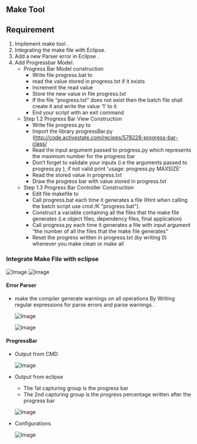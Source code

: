 
## Make Tool

## Requirement
  1.  Implement make tool .
  2.  Integrating the make file with Eclipse.
  3. Add a new Parser error in Eclipse .
  4. Add Progressbar Model.
     - Progress Bar Model construction
       - Write file progress.bat to
       - read the value stored in progress.txt if it exists
       - Increment the read value
       - Store the new value in file progress.txt
       - If the file “progress.txt” does not exist then the batch file shall create it and write the value ‘1’ to it
       - End your script with an exit command
     - Step 1.2 Progress Bar View Construction
       - Write file progress.py to
       - Import the library progressBar.py (http://code.activestate.com/recipes/578228-progress-bar-class/
       - Read the input argument passed to progress.py which represents the maximum number for the progress bar
       - Don’t forget to validate your inputs (i.e the arguments passed to progress.py ), if not valid print 'usage: progress.py MAXSIZE'
       - Read the stored value in progress.txt
       - Draw the progress bar with value stored in progress.txt
     - Step 1.3 Progress Bar Controller Construction
       - Edit file makefile to
       - Call progress.bat each time it generates a file (Hint when calling the batch script use cmd /K "progress.bat").
       - Construct a variable containing all the files that the make file generates (i.e object files, dependency files, final application)
       - Call progress.py each time it generates a file with input argument “the number of all the files that the make file generates”
       - Reset the progress written in progress.txt (by writing 0) whenever you make clean or make all

### Integrate Make File with eclipse
  ![Image](https://raw.githubusercontent.com/Nada8773/Make-GNU-Project/master/Image/in1.PNG)
  ![Image](https://raw.githubusercontent.com/Nada8773/Make-GNU-Project/master/Image/in2.PNG)


#### Error Parser
- make the compiler generate warnings on all operations By Writing regular expressions
  for parse errors and parse warnings .
  
  ![Image](https://raw.githubusercontent.com/Nada8773/Make-GNU-Project/master/Image/WarningError3.PNG)
  
  ![Image](https://raw.githubusercontent.com/Nada8773/Make-GNU-Project/master/Image/WarningError2.PNG)
  
#### ProgressBar
- Output from CMD

  ![Image](https://raw.githubusercontent.com/Nada8773/Make-GNU-Project/master/Image/m2.PNG)

- Output from eclipse
  - The 1st capturing group is the progress bar
  - The 2nd capturing group is the progress percentage written after the progress bar
  
  ![Image](https://raw.githubusercontent.com/Nada8773/Make-GNU-Project/master/Image/m4.PNG) 

- Configurations 

  ![Image](https://raw.githubusercontent.com/Nada8773/Make-GNU-Project/master/Image/bar.PNG) 


